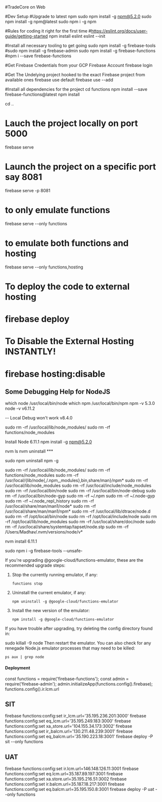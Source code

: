 #TradeCore on Web

#Dev Setup
#Upgrade to latest npm
sudo npm install -g npm@5.2.0
sudo npm install -g npm@latest
sudo npm i -g npm

#Rules for coding it right for the first time
#https://eslint.org/docs/user-guide/getting-started
npm install eslint
eslint --init

#Install all necessary tooling to get going
sudo npm install -g firebase-tools
#sudo npm install -g firebase-admin
sudo npm install -g firebase-functions
#npm i --save firebase-functions

#Get Firebase Credentials from your GCP Firebase Account
firebase login

#Get The Undelying project hooked to the exact Firebase project from available ones
firebase use default
firebase use --add

#Install all dependencies for the project
cd functions
npm install --save firebase-functions@latest
npm install

cd ..

# Lauch the project locally on port 5000
firebase serve

# Launch the project on a specific port say 8081
firebase serve -p 8081

# to only emulate functions
firebase serve --only functions 

# to emulate both functions and hosting
firebase serve --only functions,hosting 

# To deploy the code to external hosting
# firebase deploy

# To Disable the External Hosting INSTANTLY!
# firebase hosting:disable

## Some Debugging Help for NodeJS

which node
/usr/local/bin/node
which npm
/usr/local/bin/npm
        npm -v
5.3.0
node -v
v6.11.2

-- Local Debug won't work
v8.4.0


sudo rm -rf /usr/local/lib/node_modules/
        sudo rm -rf functions/node_modules

Install Node 6.11.1
npm install -g npm@5.2.0

nvm ls
nvm uninstall ***

sudo npm uninstall npm -g

sudo rm -rf /usr/local/lib/node_modules/
sudo rm -rf functions/node_modules
sudo rm -rf /usr/local/{lib/node{,/.npm,_modules},bin,share/man}/npm*
sudo rm -rf /usr/local/lib/node_modules
sudo rm -rf /usr/local/include/node_modules
sudo rm -rf /usr/local/bin/node
sudo rm -rf /usr/local/bin/node-debug
sudo rm -rf /usr/local/bin/node-gyp
sudo rm -rf ~/.npm
sudo rm -rf ~/.node-gyp
sudo rm -rf ~/.node_repl_history
sudo rm -rf /usr/local/share/man/man1/node*
sudo rm -rf /usr/local/share/man/man1/npm*
sudo rm -rf /usr/local/lib/dtrace/node.d 
sudo rm -rf /opt/local/bin/node
sudo rm -rf /opt/local/include/node
sudo rm -rf /opt/local/lib/node_modules
sudo rm -rf /usr/local/share/doc/node
sudo rm -rf /usr/local/share/systemtap/tapset/node.stp
sudo rm -rf /Users/Madhav/.nvm/versions/node/v*

nvm install 6.11.1

sudo npm i -g firebase-tools --unsafe-

If you're upgrading @google-cloud/functions-emulator, these
are the recommended upgrade steps:

1.  Stop the currently running emulator, if any:

        functions stop

2.  Uninstall the current emulator, if any:

        npm uninstall -g @google-cloud/functions-emulator

3.  Install the new version of the emulator:

        npm install -g @google-cloud/functions-emulator

If you have trouble after upgrading, try deleting the config
directory found in:

sudo killall -9 node
Then restart the emulator. You can also check for any renegade
Node.js emulator processes that may need to be killed:

    ps aux | grep node


#### Deployment

const functions = require('firebase-functions');
const admin = require('firebase-admin');
admin.initializeApp(functions.config().firebase);
functions.config().ir.lcm.url

## SIT
firebase functions:config:set ir_lcm.url='35.195.236.201:3000'
firebase functions:config:set eq_lcm.url='35.195.249.183:3000'
firebase functions:config:set xa_store.url='104.155.34.173:3002'
firebase functions:config:set ir_balcm.url='130.211.48.239:3001'
firebase functions:config:set eq_balcm.url='35.190.223.18:3001'
firebase deploy -P sit --only functions

## UAT
firebase functions:config:set ir.lcm.url=146.148.126.11:3001
firebase functions:config:set eq.lcm.url=35.187.89.197:3001
firebase functions:config:set xa.store.url=35.195.216.51:3002
firebase functions:config:set ir.balcm.url=35.187.18.217:3001
firebase functions:config:set eq.balcm.url=35.195.150.8:3001
firebase deploy -P uat --only functions